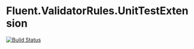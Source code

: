 # Fluent.ValidatorRules.UnitTestExtension
[![Build Status](https://travis-ci.org/MichalJankowskii/Fluent.ValidatorRules.UnitTestExtension.svg?branch=master)](https://travis-ci.org/MichalJankowskii/Fluent.ValidatorRules.UnitTestExtension)
